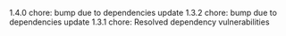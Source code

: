 1.4.0
chore: bump due to dependencies update
1.3.2
chore: bump due to dependencies update
1.3.1
chore: Resolved dependency vulnerabilities
